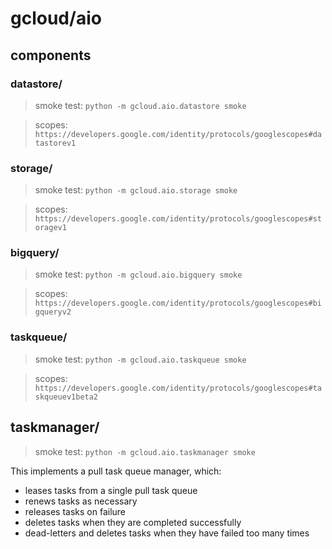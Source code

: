 # gcloud/aio

## components

### datastore/

> smoke test: `python -m gcloud.aio.datastore smoke`

> scopes: `https://developers.google.com/identity/protocols/googlescopes#datastorev1`

### storage/

> smoke test: `python -m gcloud.aio.storage smoke`

> scopes: `https://developers.google.com/identity/protocols/googlescopes#storagev1`

### bigquery/

> smoke test: `python -m gcloud.aio.bigquery smoke`

> scopes: `https://developers.google.com/identity/protocols/googlescopes#bigqueryv2`

### taskqueue/

> smoke test: `python -m gcloud.aio.taskqueue smoke`

> scopes: `https://developers.google.com/identity/protocols/googlescopes#taskqueuev1beta2`

## taskmanager/

> smoke test: `python -m gcloud.aio.taskmanager smoke`

This implements a pull task queue manager, which:

 * leases tasks from a single pull task queue
 * renews tasks as necessary
 * releases tasks on failure
 * deletes tasks when they are completed successfully
 * dead-letters and deletes tasks when they have failed too many times
